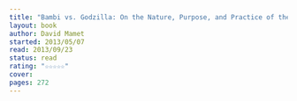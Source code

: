 ```yaml
---
title: "Bambi vs. Godzilla: On the Nature, Purpose, and Practice of the Movie Business"
layout: book
author: David Mamet
started: 2013/05/07
read: 2013/09/23
status: read
rating: "☆☆☆☆☆"
cover: 
pages: 272
---
```

